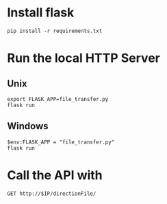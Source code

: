 # Install flask
`pip install -r requirements.txt`

# Run the local HTTP Server
## Unix
 `export FLASK_APP=file_transfer.py` <br />
 `flask run`
## Windows
`$env:FLASK_APP = "file_transfer.py"`<br />
 `flask run`

 # Call the API with 

 `GET http://$IP/directionFile/`
